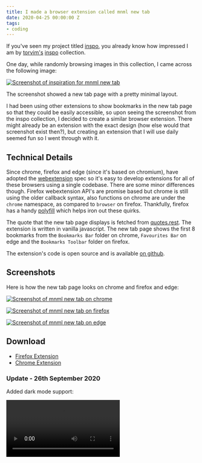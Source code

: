 ```yaml
---
title: I made a browser extension called mnml new tab
date: 2020-04-25 00:00:00 Z
tags:
- coding
---
```


If you've seen my project titled [inspo](https://inspo-arpit.vercel.app/), you already know how impressed I am by [torvim's](https://torvim.github.io/) [inspo](https://u.teknik.io/E32bU.zip) collection.

One day, while randomly browsing images in this collection, I came across the following image:

[![Screenshot of inspiration for mnml new tab](../../assets/images/mnml-inspo.png#markdown)](../../assets/images/mnml-inspo.png)

The screenshot showed a new tab page with a pretty minimal layout.

I had been using other extensions to show bookmarks in the new tab page so that they could be easily accessible, so upon seeing the screenshot from the inspo collection, I decided to create a similar browser extension. There might already be an extension with the exact design (how else would that screenshot exist then?), but creating an extension that I will use daily seemed fun so I went through with it.

## Technical Details

Since chrome, firefox and edge (since it's based on chromium), have adopted the [webextension](https://developer.mozilla.org/en-US/docs/Mozilla/Add-ons/WebExtensions) spec so it's easy to develop extensions for all of these browsers using a single codebase. There are some minor differences though. Firefox webextension API's are promise based but chrome is still using the older callback syntax, also functions on chrome are under the `chrome` namespace, as compared to `browser` on firefox. Thankfully, firefox has a handy [polyfill](https://github.com/mozilla/webextension-polyfill) which helps iron out these quirks.

The quote that the new tab page displays is fetched from [quotes.rest](https://quotes.rest/). The extension is written in vanilla javascript. The new tab page shows the first 8 bookmarks from the `Bookmarks Bar` folder on chrome, `Favourites Bar` on edge and the `Bookmarks Toolbar` folder on firefox.

The extension's code is open source and is available [on github](https://github.com/arpitbatra123/mnml-new-tab).

## Screenshots

Here is how the new tab page looks on chrome and firefox and edge:

[![Screenshot of mnml new tab on chrome](../../assets/images/mnml-chrome.png#markdown)](../../assets/images/mnml-chrome.png)

[![Screenshot of mnml new tab on firefox](../../assets/images/mnml-firefox.png#markdown)](../../assets/images/mnml-firefox.png)

[![Screenshot of mnml new tab on edge](../../assets/images/mnml-edge.png#markdown)](../../assets/images/mnml-edge.png)

## Download

* [Firefox Extension](https://addons.mozilla.org/en-GB/firefox/addon/mnml-new-tab/)
* [Chrome Extension](https://chrome.google.com/webstore/detail/mnml-new-tab/mceanpcekehmcfalnmllidcfipajpeml?hl=en)

### Update - 26th September 2020

Added dark mode support:

<video controls autoplay loop>
  <source src="../../assets/images/mnml-new-tab-dark-mode.mp4" type="video/mp4">
  Your browser does not support the video tag.
</video>
